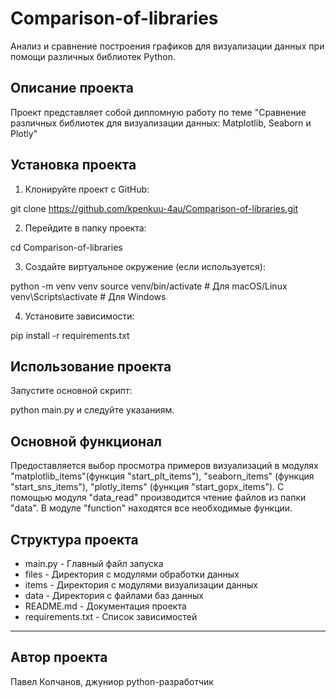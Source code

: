 # Comparison-of-libraries

Анализ и сравнение построения графиков 
для визуализации данных при помощи 
различных библиотек Python.

## Описание проекта

Проект представляет собой дипломную работу
по теме "Сравнение различных библиотек 
для визуализации данных: Matplotlib, Seaborn и Plotly"

## Установка проекта

1. Клонируйте проект с GitHub:

git clone https://github.com/kpenkuu-4au/Comparison-of-libraries.git


2. Перейдите в папку проекта:

cd Comparison-of-libraries


3. Создайте виртуальное окружение (если используется):  

python -m venv venv
source venv/bin/activate  # Для macOS/Linux
venv\Scripts\activate  # Для Windows


4. Установите зависимости:  

pip install -r requirements.txt

## Использование проекта

Запустите основной скрипт:

python main.py и следуйте указаниям.

## Основной функционал

Предоставляется выбор просмотра примеров
визуализаций в модулях "matplotlib_items"(функция "start_plt_items"), 
"seaborn_items" (функция "start_sns_items"),
"plotly_items" (функция "start_gopx_items"). 
С помощью модуля "data_read" производится 
чтение файлов из папки "data". В модуле "function" находятся 
все необходимые функции.

## Структура проекта

- main.py - Главный файл запуска
- files - Директория с модулями обработки данных
- items - Директория с модулями визуализации данных
- data - Директория c файлами баз данных
- README.md - Документация проекта
- requirements.txt - Список зависимостей

---

## Автор проекта

Павел Колчанов, джуниор python-разработчик
